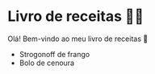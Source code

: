 ﻿# Livro de receitas :man_cook:

Olá! Bem-vindo ao meu livro de receitas :wave:

- Strogonoff de frango
- Bolo de cenoura

